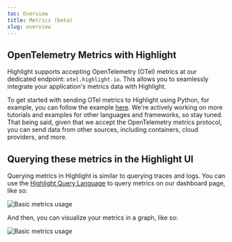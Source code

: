 ```yaml
---
toc: Overview
title: Metrics (beta)
slug: overview
---
```


## OpenTelemetry Metrics with Highlight

Highlight supports accepting OpenTelemetry (OTel) metrics at our dedicated endpoint: `otel.highlight.io`. This allows you to seamlessly integrate your application's metrics data with Highlight.

To get started with sending OTel metrics to Highlight using Python, for example, you can follow the example [here](../../../getting-started/8_native-opentelemetry/6_metrics.md). We're actively working on more tutorials and examples for other languages and frameworks, so stay tuned. That being said, given that we accept the OpenTelemetry metrics protocol, you can send data from other sources, including containers, cloud providers, and more.

## Querying these metrics in the Highlight UI

Querying metrics in Highlight is similar to querying traces and logs. You can use the [Highlight Query Language](https://highlight.io/docs/query-language) to query metrics on our dashboard page, like so: 

![Basic metrics usage](/images/docs/graphing/dashboard-choices.png)

And then, you can visualize your metrics in a graph, like so:

![Basic metrics usage](/images/docs/graphing/metrics.png)

